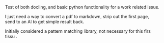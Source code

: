 

Test of both docling, and basic python functionality for a work related issue.

I just need a way to convert a pdf to markdown, strip out the first page, send to an AI to get simple result back.

Initially considered a pattern matching library, not necessary for this firs tissu .
